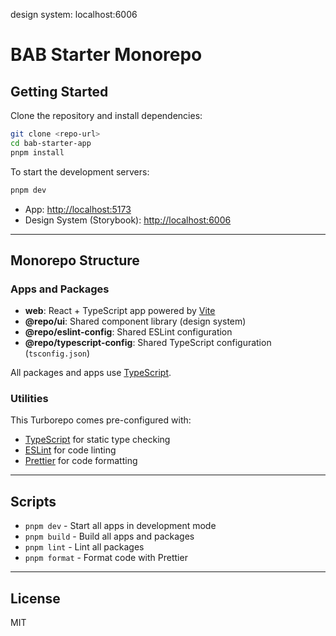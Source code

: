 design system: localhost:6006

# BAB Starter Monorepo

## Getting Started

Clone the repository and install dependencies:

```sh
git clone <repo-url>
cd bab-starter-app
pnpm install
```

To start the development servers:

```sh
pnpm dev
```

- App: [http://localhost:5173](http://localhost:5173)
- Design System (Storybook): [http://localhost:6006](http://localhost:6006)

---

## Monorepo Structure

### Apps and Packages

- **web**: React + TypeScript app powered by [Vite](https://vitejs.dev)
- **@repo/ui**: Shared component library (design system)
- **@repo/eslint-config**: Shared ESLint configuration
- **@repo/typescript-config**: Shared TypeScript configuration (`tsconfig.json`)

All packages and apps use [TypeScript](https://www.typescriptlang.org/).

### Utilities

This Turborepo comes pre-configured with:

- [TypeScript](https://www.typescriptlang.org/) for static type checking
- [ESLint](https://eslint.org/) for code linting
- [Prettier](https://prettier.io) for code formatting

---

## Scripts

- `pnpm dev` - Start all apps in development mode
- `pnpm build` - Build all apps and packages
- `pnpm lint` - Lint all packages
- `pnpm format` - Format code with Prettier

---

## License

MIT
